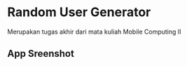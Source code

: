 # Random User Generator

Merupakan tugas akhir dari mata kuliah Mobile Computing II

## App Sreenshot


